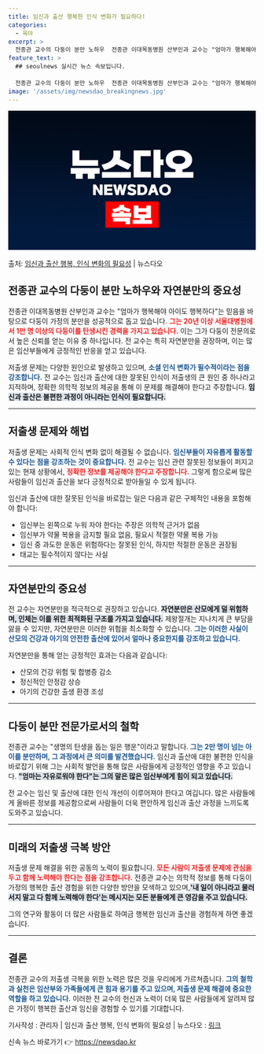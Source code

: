 ```yaml
---
title: 임신과 출산 행복한 인식 변화가 필요하다!
categories:
  - 육아
excerpt: >
  전종관 교수의 다둥이 분만 노하우  전종관 이대목동병원 산부인과 교수는 "엄마가 행복해야 아이도 행복하다"는…
feature_text: >
  ## seoulnews 실시간 뉴스 속보입니다.

  전종관 교수의 다둥이 분만 노하우  전종관 이대목동병원 산부인과 교수는 "엄마가 행복해야 아이도 행복하다"는…
image: '/assets/img/newsdao_breakingnews.jpg'
---
```


![뉴스다오 속보](/assets/img/newsdao_breakingnews.jpg)

<p>출처: <a href="https://newsdao.kr/4925" rel="dofollow">임신과 출산 행복, 인식 변화의 필요성</a> | 뉴스다오</p>

<h2 data-ke-size="size26">전종관 교수의 다둥이 분만 노하우와 자연분만의 중요성</h2>

<p data-ke-size="size16">전종관 이대목동병원 산부인과 교수는 "엄마가 행복해야 아이도 행복하다"는 믿음을 바탕으로 다둥이 가정의 분만을 성공적으로 돕고 있습니다. <b><span style="color: #ee2323;">그는 20년 이상 서울대병원에서 1만 명 이상의 다둥이를 탄생시킨 경력을 가지고 있습니다.</span></b> 이는 그가 다둥이 전문의로서 높은 신뢰를 얻는 이유 중 하나입니다. 전 교수는 특히 자연분만을 권장하며, 이는 많은 임산부들에게 긍정적인 반응을 얻고 있습니다.</p>

<p data-ke-size="size16">저출생 문제는 다양한 원인으로 발생하고 있으며, <b><span style="color: #1a5490;">소셜 인식 변화가 필수적이라는 점을 강조합니다.</span></b> 전 교수는 임신과 출산에 대한 잘못된 인식이 저출생의 큰 원인 중 하나라고 지적하며, 정확한 의학적 정보의 제공을 통해 이 문제를 해결해야 한다고 주장합니다. <b><span style="background-color: #21538527;">임신과 출산은 불편한 과정이 아니라는 인식이 필요합니다.</span></b></p>

<hr>

<h2 data-ke-size="size26">저출생 문제와 해법</h2>

<p data-ke-size="size16">저출생 문제는 사회적 인식 변화 없이 해결될 수 없습니다. <b><span style="color: #1a5490;">임신부들이 자유롭게 활동할 수 있다는 점을 강조하는 것이 중요합니다.</span></b> 전 교수는 임신 관련 잘못된 정보들이 퍼지고 있는 현재 상황에서, <b><span style="color: #ee2323;">정확한 정보를 제공해야 한다고 주장합니다.</span></b> 그렇게 함으로써 많은 사람들이 임신과 출산을 보다 긍정적으로 받아들일 수 있게 됩니다.</p>

<p data-ke-size="size16">임신과 출산에 대한 잘못된 인식을 바로잡는 일은 다음과 같은 구체적인 내용을 포함해야 합니다:</p>

<ul>
    <li>임신부는 왼쪽으로 누워 자야 한다는 주장은 의학적 근거가 없음</li>
    <li>임신부가 약물 복용을 금지할 필요 없음, 필요시 적절한 약물 복용 가능</li>
    <li>임신 중 과도한 운동은 위험하다는 잘못된 인식, 하지만 적절한 운동은 권장됨</li>
    <li>태교는 필수적이지 않다는 사실</li>
</ul>

<hr>

<h2 data-ke-size="size26">자연분만의 중요성</h2>

<p data-ke-size="size16">전 교수는 자연분만을 적극적으로 권장하고 있습니다. <b><span style="background-color: #21538527;">자연분만은 산모에게 덜 위험하며, 인체는 이를 위한 최적화된 구조를 가지고 있습니다.</span></b> 제왕절개는 지나치게 큰 부담을 앓을 수 있지만, 자연분만은 이러한 위험을 최소화할 수 있습니다. <b><span style="color: #1a5490;">그는 이러한 사실이 산모의 건강과 아기의 안전한 출산에 있어서 얼마나 중요한지를 강조하고 있습니다.</span></b></p>

<p data-ke-size="size16">자연분만을 통해 얻는 긍정적인 효과는 다음과 같습니다:</p>

<ul>
    <li>산모의 건강 위험 및 합병증 감소</li>
    <li>정신적인 안정감 상승</li>
    <li>아기의 건강한 출생 환경 조성</li>
</ul>

<hr>

<h2 data-ke-size="size26">다둥이 분만 전문가로서의 철학</h2>

<p data-ke-size="size16">전종관 교수는 "생명의 탄생을 돕는 일은 행운"이라고 말합니다. <b><span style="color: #1a5490;">그는 2만 명이 넘는 아이를 분만하며, 그 과정에서 큰 의미를 발견했습니다.</span></b> 임신과 출산에 대한 불편한 인식을 바로잡기 위해 그는 사회적 발언을 통해 많은 사람들에게 긍정적인 영향을 주고 있습니다. <b><span style="background-color: #21538527;">"엄마는 자유로워야 한다"는 그의 말은 많은 임산부에게 힘이 되고 있습니다.</span></b></p>

<p data-ke-size="size16">전 교수는 임신 및 출산에 대한 인식 개선이 이루어져야 한다고 여깁니다. 많은 사람들에게 올바른 정보를 제공함으로써 사람들이 더욱 편안하게 임신과 출산 과정을 느끼도록 도와주고 있습니다.</p>

<hr>

<h2 data-ke-size="size26">미래의 저출생 극복 방안</h2>

<p data-ke-size="size16">저출생 문제 해결을 위한 공동의 노력이 필요합니다. <b><span style="color: #ee2323;">모든 사람이 저출생 문제에 관심을 두고 함께 노력해야 한다는 점을 강조합니다.</span></b> 전종관 교수는 의학적 정보를 통해 다둥이 가정의 행복한 출산 경험을 위한 다양한 방안을 모색하고 있으며,<b><span style="background-color: #21538527;">'내 일이 아니라고 물러서지 말고 다 함께 노력해야 한다'는 메시지는 모든 분들에게 큰 영감을 주고 있습니다.</span></b></p>

<p data-ke-size="size16">그의 연구와 활동이 더 많은 사람들로 하여금 행복한 임신과 출산을 경험하게 하면 좋겠습니다.</p>

<hr>

<h2 data-ke-size="size26">결론</h2>

<p data-ke-size="size16">전종관 교수의 저출생 극복을 위한 노력은 많은 것을 우리에게 가르쳐줍니다. <b><span style="color: #1a5490;">그의 철학과 실천은 임산부와 가족들에게 큰 힘과 용기를 주고 있으며, 저출생 문제 해결에 중요한 역할을 하고 있습니다.</span></b> 이러한 전 교수의 헌신과 노력이 더욱 많은 사람들에게 알려져 많은 가정이 행복한 출산과 임신을 경험할 수 있기를 기대합니다.</p>

<p data-ke-size="size16">기사작성 : 관리자 | 임신과 출산 행복, 인식 변화의 필요성 | 뉴스다오 : <a href="https://newsdao.kr/4925">링크</a></p> 

신속 뉴스 바로가기 👉 <a href="https://newsdao.kr" rel="dofollow">https://newsdao.kr</a>


